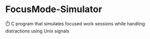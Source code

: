 # FocusMode-Simulator
⏱️ C program that simulates focused work sessions while handling distractions using Unix signals
